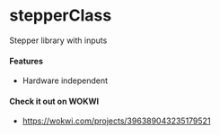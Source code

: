 # stepperClass
Stepper library with inputs
#### Features
* Hardware independent
#### Check it out on WOKWI
* https://wokwi.com/projects/396389043235179521